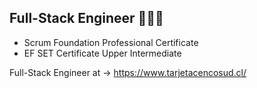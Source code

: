 ## Full-Stack Engineer 👨🏻‍💻 
* Scrum Foundation Professional Certificate 
* EF SET Certificate Upper Intermediate
                            
Full-Stack Engineer at → https://www.tarjetacencosud.cl/                                                 
                                                            
